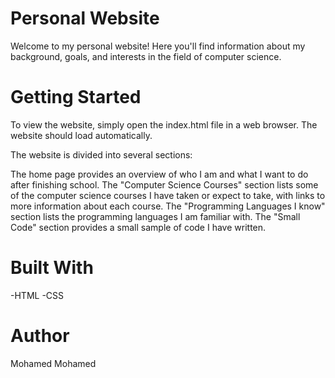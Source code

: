 # Personal Website 

Welcome to my personal website! Here you'll find information about my background, goals, and interests in the field of computer science.

# Getting Started

To view the website, simply open the index.html file in a web browser. The website should load automatically.

The website is divided into several sections:

The home page provides an overview of who I am and what I want to do after finishing school.
The "Computer Science Courses" section lists some of the computer science courses I have taken or expect to take, with links to more information about each course.
The "Programming Languages I know" section lists the programming languages I am familiar with.
The "Small Code" section provides a small sample of code I have written.
# Built With

-HTML
-CSS
# Author

Mohamed Mohamed
